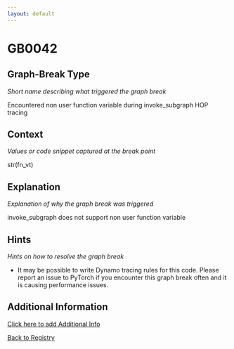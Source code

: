```yaml
---
layout: default
---
```

# GB0042

## Graph-Break Type
*Short name describing what triggered the graph break*

Encountered non user function variable during invoke_subgraph HOP tracing

## Context
*Values or code snippet captured at the break point*

str(fn_vt)

## Explanation
*Explanation of why the graph break was triggered*

invoke_subgraph does not support non user function variable

## Hints
*Hints on how to resolve the graph break*

- It may be possible to write Dynamo tracing rules for this code. Please report an issue to PyTorch if you encounter this graph break often and it is causing performance issues.


## Additional Information

<!-- ADDITIONAL INFORMATION START - Add custom information below this line -->

<!-- ADDITIONAL INFORMATION END -->


[Click here to add Additional Info](https://github.com/pytorch-labs/compile-graph-break-site/edit/main/docs/gb/gb0042.md)

[Back to Registry](../index.html)
